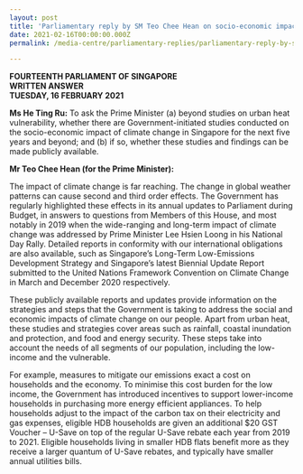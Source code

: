 ```yaml
---
layout: post
title: 'Parliamentary reply by SM Teo Chee Hean on socio-economic impact of climate change in Singapore'
date: 2021-02-16T00:00:00.000Z
permalink: /media-centre/parliamentary-replies/parliamentary-reply-by-sm-teo-chee-hean-on-socio-economic-impact-of-climate-change-in-singapore/

---
```



**FOURTEENTH PARLIAMENT OF SINGAPORE  
WRITTEN ANSWER   
TUESDAY, 16 FEBRUARY 2021**  

**Ms He Ting Ru:**
To ask the Prime Minister (a) beyond studies on urban heat vulnerability, whether there are Government-initiated studies conducted on the socio-economic impact of climate change in Singapore for the next five years and beyond; and (b) if so, whether these studies and findings can be made publicly available.

**Mr Teo Chee Hean (for the Prime Minister):**

The impact of climate change is far reaching. The change in global weather patterns can cause second and third order effects. The Government has regularly highlighted these effects in its annual updates to Parliament during Budget, in answers to questions from Members of this House, and most notably in 2019 when the wide-ranging and long-term impact of climate change was addressed by Prime Minister Lee Hsien Loong in his National Day Rally. Detailed reports in conformity with our international obligations are also available, such as Singapore’s Long-Term Low-Emissions Development Strategy and Singapore’s latest Biennial Update Report submitted to the United Nations Framework Convention on Climate Change in March and December 2020 respectively. 

These publicly available reports and updates provide information on the strategies and steps that the Government is taking to address the social and economic impacts of climate change on our people. Apart from urban heat, these studies and strategies cover areas such as rainfall, coastal inundation and protection, and food and energy security.  These steps take into account the needs of all segments of our population, including the low-income and the vulnerable.

For example, measures to mitigate our emissions exact a cost on households and the economy. To minimise this cost burden for the low income, the Government has introduced incentives to support lower-income households in purchasing more energy efficient appliances. To help households adjust to the impact of the carbon tax on their electricity and gas expenses, eligible HDB households are given an additional $20 GST Voucher – U-Save on top of the regular U-Save rebate each year from 2019 to 2021. Eligible households living in smaller HDB flats benefit more as they receive a larger quantum of U-Save rebates, and typically have smaller annual utilities bills.
